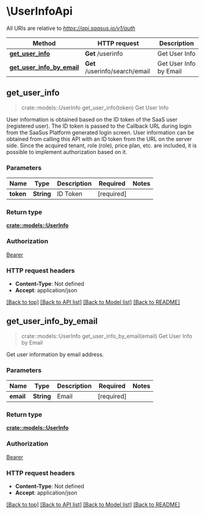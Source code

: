 # \UserInfoApi

All URIs are relative to *https://api.saasus.io/v1/auth*

Method | HTTP request | Description
------------- | ------------- | -------------
[**get_user_info**](UserInfoApi.md#get_user_info) | **Get** /userinfo | Get User Info
[**get_user_info_by_email**](UserInfoApi.md#get_user_info_by_email) | **Get** /userinfo/search/email | Get User Info by Email



## get_user_info

> crate::models::UserInfo get_user_info(token)
Get User Info

User information is obtained based on the ID token of the SaaS user (registered user). The ID token is passed to the Callback URL during login from the SaaSus Platform generated login screen. User information can be obtained from calling this API with an ID token from the URL on the server side. Since the acquired tenant, role (role), price plan, etc. are included, it is possible to implement authorization based on it. 

### Parameters


Name | Type | Description  | Required | Notes
------------- | ------------- | ------------- | ------------- | -------------
**token** | **String** | ID Token | [required] |

### Return type

[**crate::models::UserInfo**](UserInfo.md)

### Authorization

[Bearer](../README.md#Bearer)

### HTTP request headers

- **Content-Type**: Not defined
- **Accept**: application/json

[[Back to top]](#) [[Back to API list]](../README.md#documentation-for-api-endpoints) [[Back to Model list]](../README.md#documentation-for-models) [[Back to README]](../README.md)


## get_user_info_by_email

> crate::models::UserInfo get_user_info_by_email(email)
Get User Info by Email

Get user information by email address. 

### Parameters


Name | Type | Description  | Required | Notes
------------- | ------------- | ------------- | ------------- | -------------
**email** | **String** | Email | [required] |

### Return type

[**crate::models::UserInfo**](UserInfo.md)

### Authorization

[Bearer](../README.md#Bearer)

### HTTP request headers

- **Content-Type**: Not defined
- **Accept**: application/json

[[Back to top]](#) [[Back to API list]](../README.md#documentation-for-api-endpoints) [[Back to Model list]](../README.md#documentation-for-models) [[Back to README]](../README.md)

